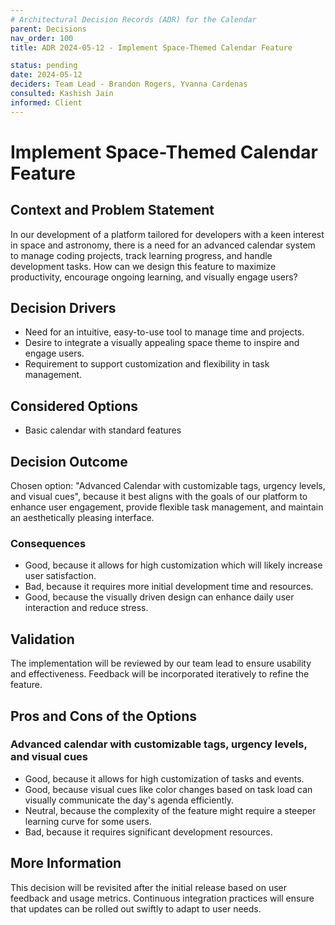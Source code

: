 ```yaml
---
# Architectural Decision Records (ADR) for the Calendar
parent: Decisions
nav_order: 100
title: ADR 2024-05-12 - Implement Space-Themed Calendar Feature

status: pending
date: 2024-05-12
deciders: Team Lead - Brandon Rogers, Yvanna Cardenas
consulted: Kashish Jain
informed: Client
---
```

<!-- markdownlint-disable-next-line MD025 -->
# Implement Space-Themed Calendar Feature

## Context and Problem Statement

In our development of a platform tailored for developers with a keen interest in space and astronomy, there is a need for an advanced calendar system to manage coding projects, track learning progress, and handle development tasks. How can we design this feature to maximize productivity, encourage ongoing learning, and visually engage users?

## Decision Drivers

* Need for an intuitive, easy-to-use tool to manage time and projects.
* Desire to integrate a visually appealing space theme to inspire and engage users.
* Requirement to support customization and flexibility in task management.

## Considered Options

* Basic calendar with standard features

## Decision Outcome

Chosen option: "Advanced Calendar with customizable tags, urgency levels, and visual cues", because it best aligns with the goals of our platform to enhance user engagement, provide flexible task management, and maintain an aesthetically pleasing interface.

### Consequences

* Good, because it allows for high customization which will likely increase user satisfaction.
* Bad, because it requires more initial development time and resources.
* Good, because the visually driven design can enhance daily user interaction and reduce stress.

## Validation

The implementation will be reviewed by our team lead to ensure usability and effectiveness. Feedback will be incorporated iteratively to refine the feature.

## Pros and Cons of the Options

### Advanced calendar with customizable tags, urgency levels, and visual cues

* Good, because it allows for high customization of tasks and events.
* Good, because visual cues like color changes based on task load can visually communicate the day's agenda efficiently.
* Neutral, because the complexity of the feature might require a steeper learning curve for some users.
* Bad, because it requires significant development resources.

## More Information

This decision will be revisited after the initial release based on user feedback and usage metrics. Continuous integration practices will ensure that updates can be rolled out swiftly to adapt to user needs.
